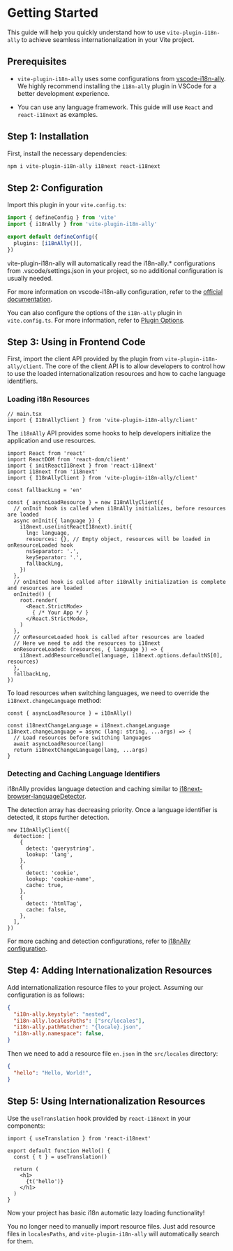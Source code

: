 # Getting Started

This guide will help you quickly understand how to use `vite-plugin-i18n-ally` to achieve seamless internationalization in your Vite project.

## Prerequisites

- `vite-plugin-i18n-ally` uses some configurations from [vscode-i18n-ally](https://github.com/lokalise/i18n-ally/blob/main/README.md). We highly recommend installing the `i18n-ally` plugin in VSCode for a better development experience.

- You can use any language framework. This guide will use `React` and `react-i18next` as examples.

## Step 1: Installation

First, install the necessary dependencies:

```bash
npm i vite-plugin-i18n-ally i18next react-i18next
```

## Step 2: Configuration

Import this plugin in your `vite.config.ts`:

```ts
import { defineConfig } from 'vite'
import { i18nAlly } from 'vite-plugin-i18n-ally'

export default defineConfig({
  plugins: [i18nAlly()],
})
```

vite-plugin-i18n-ally will automatically read the i18n-ally.* configurations from .vscode/settings.json in your project, so no additional configuration is usually needed.

For more information on vscode-i18n-ally configuration, refer to the [official documentation](https://github.com/lokalise/i18n-ally/wiki/Configurations).

You can also configure the options of the `i18n-ally` plugin in `vite.config.ts`. For more information, refer to [Plugin Options](/reference/plugin-options).

## Step 3: Using in Frontend Code

First, import the client API provided by the plugin from `vite-plugin-i18n-ally/client`. The core of the client API is to allow developers to control how to use the loaded internationalization resources and how to cache language identifiers.

### Loading i18n Resources

```tsx
// main.tsx
import { I18nAllyClient } from 'vite-plugin-i18n-ally/client'
```

The `i18nAlly` API provides some hooks to help developers initialize the application and use resources.

```tsx
import React from 'react'
import ReactDOM from 'react-dom/client'
import { initReactI18next } from 'react-i18next'
import i18next from 'i18next'
import { I18nAllyClient } from 'vite-plugin-i18n-ally/client'

const fallbackLng = 'en'

const { asyncLoadResource } = new I18nAllyClient({
  // onInit hook is called when i18nAlly initializes, before resources are loaded
  async onInit({ language }) {
    i18next.use(initReactI18next).init({
      lng: language,
      resources: {}, // Empty object, resources will be loaded in onResourceLoaded hook
      nsSeparator: '.',
      keySeparator: '.',
      fallbackLng,
    })
  },
  // onInited hook is called after i18nAlly initialization is complete and resources are loaded
  onInited() {
    root.render(
      <React.StrictMode>
        { /* Your App */ }
      </React.StrictMode>,
    )
  },
  // onResourceLoaded hook is called after resources are loaded
  // Here we need to add the resources to i18next
  onResourceLoaded: (resources, { language }) => {
    i18next.addResourceBundle(language, i18next.options.defaultNS[0], resources)
  },
  fallbackLng,
})
```

To load resources when switching languages, we need to override the `i18next.changeLanguage` method:

```tsx
const { asyncLoadResource } = i18nAlly()

const i18nextChangeLanguage = i18next.changeLanguage
i18next.changeLanguage = async (lang: string, ...args) => {
  // Load resources before switching languages
  await asyncLoadResource(lang)
  return i18nextChangeLanguage(lang, ...args)
}
```

### Detecting and Caching Language Identifiers

i18nAlly provides language detection and caching similar to [i18next-browser-languageDetector](https://github.com/i18next/i18next-browser-languageDetector).

The detection array has decreasing priority. Once a language identifier is detected, it stops further detection.

```tsx
new I18nAllyClient({
  detection: [
    {
      detect: 'querystring',
      lookup: 'lang',
    },
    {
      detect: 'cookie',
      lookup: 'cookie-name',
      cache: true,
    },
    {
      detect: 'htmlTag',
      cache: false,
    },
  ],
})
```

For more caching and detection configurations, refer to [i18nAlly configuration](../reference/i18n-ally-client).

## Step 4: Adding Internationalization Resources

Add internationalization resource files to your project. Assuming our configuration is as follows:

```json
{
  "i18n-ally.keystyle": "nested",
  "i18n-ally.localesPaths": ["src/locales"],
  "i18n-ally.pathMatcher": "{locale}.json",
  "i18n-ally.namespace": false,
}
```

Then we need to add a resource file `en.json` in the `src/locales` directory:

```json
{
  "hello": "Hello, World!",
}
```

## Step 5: Using Internationalization Resources

Use the `useTranslation` hook provided by `react-i18next` in your components:

```tsx
import { useTranslation } from 'react-i18next'

export default function Hello() {
  const { t } = useTranslation()

  return (
    <h1>
      {t('hello')}
    </h1>
  )
}
```

Now your project has basic i18n automatic lazy loading functionality!

You no longer need to manually import resource files. Just add resource files in `localesPaths`, and `vite-plugin-i18n-ally` will automatically search for them.
